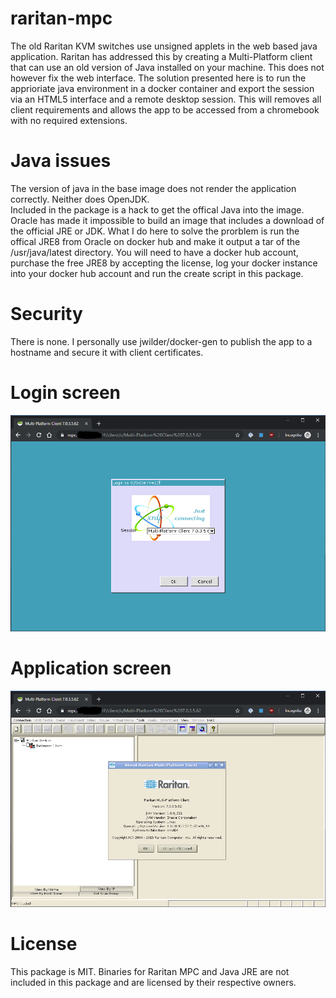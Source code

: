 # raritan-mpc
The old Raritan KVM switches use unsigned applets in the web based java application.  Raritan has addressed this by creating a Multi-Platform client that can use an old version of Java installed on your machine.  This does not however fix the web interface.  The solution presented here is to run the apprioriate java environment in a docker container and export the session via an HTML5 interface and a remote desktop session. This will removes all client requirements and allows the app to be accessed from a chromebook with no required extensions. 

# Java issues
The version of java in the base image does not render the application correctly.  Neither does OpenJDK.  
Included in the package is a hack to get the offical Java into the image.  Oracle has made it impossible to build an image that includes a download of the official JRE or JDK.  What I do here to solve the prorblem is run the offical JRE8 from Oracle on docker hub and make it output a tar of the /usr/java/latest directory.  You will need to have a docker hub account, purchase the free JRE8 by accepting the license, log your docker instance into your docker hub account and run the create script in this package.

# Security
There is none.  I personally use jwilder/docker-gen to publish the app to a hostname and secure it with client certificates.

# Login screen
![](mpc-login.png)

# Application screen
![](mpc-app.png)

# License
This package is MIT.
Binaries for Raritan MPC and Java JRE are not included in this package and are licensed by their respective owners.
